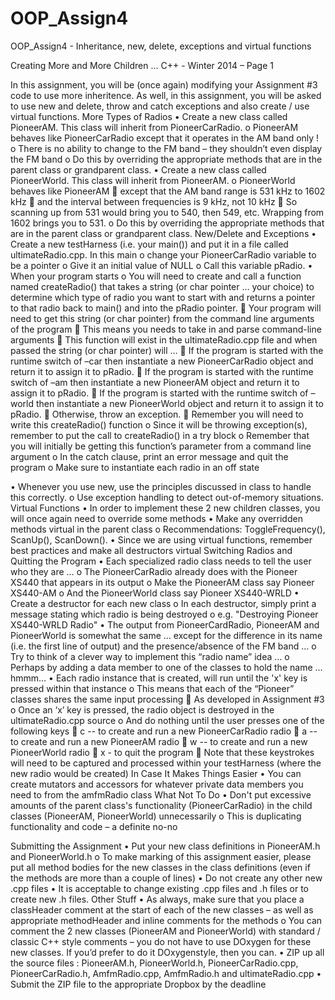 # OOP_Assign4
OOP_Assign4 - Inheritance, new, delete, exceptions and virtual functions


Creating More and More Children …
C++ - Winter 2014 – Page 1

In this assignment, you will be (once again) modifying your Assignment #3 code to use more inheritence.
As well, in this assignment, you will be asked to use new and delete, throw and catch exceptions and also
create / use virtual functions.
More Types of Radios
• Create a new class called PioneerAM. This class will inherit from PioneerCarRadio.
o PioneerAM behaves like PioneerCarRadio except that it operates in the AM band only !
o There is no ability to change to the FM band – they shouldn’t even display the FM band
o Do this by overriding the appropriate methods that are in the parent class or grandparent class.
• Create a new class called PioneerWorld. This class will inherit from PioneerAM.
o PioneerWorld behaves like PioneerAM
 except that the AM band range is 531 kHz to 1602 kHz
 and the interval between frequencies is 9 kHz, not 10 kHz
 So scanning up from 531 would bring you to 540, then 549, etc. Wrapping from 1602 brings
you to 531.
o Do this by overriding the appropriate methods that are in the parent class or grandparent class.
New/Delete and Exceptions
• Create a new testHarness (i.e. your main()) and put it in a file called ultimateRadio.cpp. In this main
o change your PioneerCarRadio variable to be a pointer
o Give it an initial value of NULL
o Call this variable pRadio.
• When your program starts
o You will need to create and call a function named createRadio() that takes a string (or char pointer …
your choice) to determine which type of radio you want to start with and returns a pointer to that
radio back to main() and into the pRadio pointer.
 Your program will need to get this string (or char pointer) from the command line arguments
of the program
 This means you needs to take in and parse command-line arguments
 This function will exist in the ultimateRadio.cpp file and when passed the string (or char
pointer) will …
 If the program is started with the runtime switch of –car then instantiate a new
PioneerCarRadio object and return it to assign it to pRadio.
 If the program is started with the runtime switch of –am then instantiate a new
PioneerAM object and return it to assign it to pRadio.
 If the program is started with the runtime switch of –world then instantiate a new
PioneerWorld object and return it to assign it to pRadio.
 Otherwise, throw an exception.
 Remember you will need to write this createRadio() function
o Since it will be throwing exception(s), remember to put the call to createRadio() in a try block
o Remember that you will initially be getting this function’s parameter from a command line argument
o In the catch clause, print an error message and quit the program
o Make sure to instantiate each radio in an off state

• Whenever you use new, use the principles discussed in class to handle this correctly.
o Use exception handling to detect out-of-memory situations.
Virtual Functions
• In order to implement these 2 new children classes, you will once again need to override some methods
• Make any overridden methods virtual in the parent class
o Recommendations: ToggleFrequency(), ScanUp(), ScanDown().
• Since we are using virtual functions, remember best practices and make all destructors virtual
Switching Radios and Quitting the Program
• Each specialized radio class needs to tell the user who they are …
o The PioneerCarRadio already does with the Pioneer XS440 that appears in its output
o Make the PioneerAM class say Pioneer XS440-AM
o And the PioneerWorld class say Pioneer XS440-WRLD
• Create a destructor for each new class
o In each destructor, simply print a message stating which radio is being destroyed
o e.g. "Destroying Pioneer XS440-WRLD Radio"
• The output from PioneerCardRadio, PioneerAM and PioneerWorld is somewhat the same … except for the
difference in its name (i.e. the first line of output) and the presence/absence of the FM band …
o Try to think of a clever way to implement this “radio name” idea …
o Perhaps by adding a data member to one of the classes to hold the name … hmmm…
• Each radio instance that is created, will run until the 'x' key is pressed within that instance
o This means that each of the “Pioneer” classes shares the same input processing
 As developed in Assignment #3
o Once an ‘x’ key is pressed, the radio object is destroyed in the ultimateRadio.cpp source
o And do nothing until the user presses one of the following keys
 c -- to create and run a new PioneerCarRadio radio
 a -- to create and run a new PioneerAM radio
 w -- to create and run a new PioneerWorld radio
 x - to quit the program
 Note that these keystrokes will need to be captured and processed within your testHarness
(where the new radio would be created)
In Case It Makes Things Easier
• You can create mutators and accessors for whatever private data members you need to from the amfmRadio
class
What Not To Do
• Don't put excessive amounts of the parent class's functionality (PioneerCarRadio) in the child classes
(PioneerAM, PioneerWorld) unnecessarily
o This is duplicating functionality and code – a definite no-no


Submitting the Assignment
• Put your new class definitions in PioneerAM.h and PioneerWorld.h
o To make marking of this assignment easier, please put all method bodies for the new classes in the
class definitions (even if the methods are more than a couple of lines)
• Do not create any other new .cpp files
• It is acceptable to change existing .cpp files and .h files or to create new .h files.
Other Stuff
• As always, make sure that you place a classHeader comment at the start of each of the new classes – as well
as appropriate methodHeader and inline comments for the methods
o You can comment the 2 new classes (PioneerAM and PioneerWorld) with standard / classic C++ style
comments – you do not have to use DOxygen for these new classes. If you’d prefer to do it DOxygenstyle, then you can.
• ZIP up all the source files : PioneerAM.h, PioneerWorld.h, PioneerCarRadio.cpp, PioneerCarRadio.h,
AmfmRadio.cpp, AmfmRadio.h and ultimateRadio.cpp
• Submit the ZIP file to the appropriate Dropbox by the deadline
